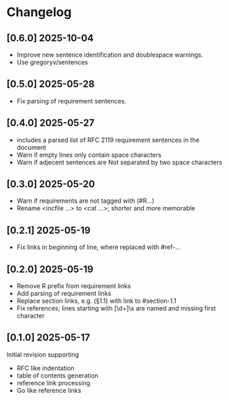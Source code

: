 # Changelog

## [0.6.0] 2025-10-04

- Improve new sentence identification and doublespace warnings.
- Use gregoryv/sentences

## [0.5.0] 2025-05-28

- Fix parsing of requirement sentences.

## [0.4.0] 2025-05-27

- <list of requirements> includes a parsed list of RFC 2119
  requirement sentences in the document
- Warn if empty lines only contain space characters
- Warn if adjecent sentences are Not separated by two space characters

## [0.3.0] 2025-05-20

- Warn if requirements are not tagged with (#R...)
- Rename <incfile ...> to <cat ...>; shorter and more memorable

## [0.2.1] 2025-05-19

- Fix links in beginning of line, where replaced with #ref-...

## [0.2.0] 2025-05-19

- Remove R prefix from requirement links
- Add parsing of requirement links
- Replace section links, e.g. (§1.1) with link to #section-1.1
- Fix references; lines starting with [\d+]\s are named and
  missing first character
  

## [0.1.0] 2025-05-17

Initial revision supporting 

- RFC like indentation
- table of contents generation
- reference link processing
- Go like reference links
